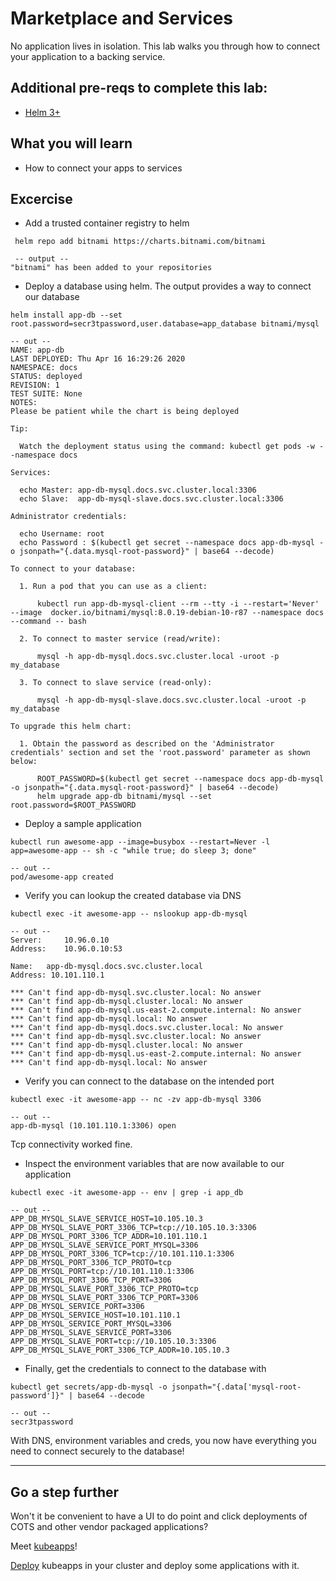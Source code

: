 # Marketplace and Services 
No application lives in isolation. This lab walks you through how to connect your application to a backing service.

## Additional pre-reqs to complete this lab:
* [Helm 3+](https://helm.sh/docs/intro/install/)

## What you will learn
* How to connect your apps to services

## Excercise
* Add a trusted container registry to helm

```
 helm repo add bitnami https://charts.bitnami.com/bitnami

 -- output --
"bitnami" has been added to your repositories
```

* Deploy a database using helm. The output provides a way to connect our database

```
helm install app-db --set root.password=secr3tpassword,user.database=app_database bitnami/mysql

-- out --
NAME: app-db
LAST DEPLOYED: Thu Apr 16 16:29:26 2020
NAMESPACE: docs
STATUS: deployed
REVISION: 1
TEST SUITE: None
NOTES:
Please be patient while the chart is being deployed

Tip:

  Watch the deployment status using the command: kubectl get pods -w --namespace docs

Services:

  echo Master: app-db-mysql.docs.svc.cluster.local:3306
  echo Slave:  app-db-mysql-slave.docs.svc.cluster.local:3306

Administrator credentials:

  echo Username: root
  echo Password : $(kubectl get secret --namespace docs app-db-mysql -o jsonpath="{.data.mysql-root-password}" | base64 --decode)

To connect to your database:

  1. Run a pod that you can use as a client:

      kubectl run app-db-mysql-client --rm --tty -i --restart='Never' --image  docker.io/bitnami/mysql:8.0.19-debian-10-r87 --namespace docs --command -- bash

  2. To connect to master service (read/write):

      mysql -h app-db-mysql.docs.svc.cluster.local -uroot -p my_database

  3. To connect to slave service (read-only):

      mysql -h app-db-mysql-slave.docs.svc.cluster.local -uroot -p my_database

To upgrade this helm chart:

  1. Obtain the password as described on the 'Administrator credentials' section and set the 'root.password' parameter as shown below:

      ROOT_PASSWORD=$(kubectl get secret --namespace docs app-db-mysql -o jsonpath="{.data.mysql-root-password}" | base64 --decode)
      helm upgrade app-db bitnami/mysql --set root.password=$ROOT_PASSWORD
```

* Deploy a sample application 

```
kubectl run awesome-app --image=busybox --restart=Never -l app=awesome-app -- sh -c "while true; do sleep 3; done"

-- out --
pod/awesome-app created
```

* Verify you can lookup the created database via DNS

```
kubectl exec -it awesome-app -- nslookup app-db-mysql

-- out --
Server:		10.96.0.10
Address:	10.96.0.10:53

Name:	app-db-mysql.docs.svc.cluster.local
Address: 10.101.110.1

*** Can't find app-db-mysql.svc.cluster.local: No answer
*** Can't find app-db-mysql.cluster.local: No answer
*** Can't find app-db-mysql.us-east-2.compute.internal: No answer
*** Can't find app-db-mysql.local: No answer
*** Can't find app-db-mysql.docs.svc.cluster.local: No answer
*** Can't find app-db-mysql.svc.cluster.local: No answer
*** Can't find app-db-mysql.cluster.local: No answer
*** Can't find app-db-mysql.us-east-2.compute.internal: No answer
*** Can't find app-db-mysql.local: No answer
```

* Verify you can connect to the database on the intended port

```
kubectl exec -it awesome-app -- nc -zv app-db-mysql 3306

-- out --
app-db-mysql (10.101.110.1:3306) open
```
Tcp connectivity worked fine.

* Inspect the environment variables that are now available to our application

```
kubectl exec -it awesome-app -- env | grep -i app_db

-- out --
APP_DB_MYSQL_SLAVE_SERVICE_HOST=10.105.10.3
APP_DB_MYSQL_SLAVE_PORT_3306_TCP=tcp://10.105.10.3:3306
APP_DB_MYSQL_PORT_3306_TCP_ADDR=10.101.110.1
APP_DB_MYSQL_SLAVE_SERVICE_PORT_MYSQL=3306
APP_DB_MYSQL_PORT_3306_TCP=tcp://10.101.110.1:3306
APP_DB_MYSQL_PORT_3306_TCP_PROTO=tcp
APP_DB_MYSQL_PORT=tcp://10.101.110.1:3306
APP_DB_MYSQL_PORT_3306_TCP_PORT=3306
APP_DB_MYSQL_SLAVE_PORT_3306_TCP_PROTO=tcp
APP_DB_MYSQL_SLAVE_PORT_3306_TCP_PORT=3306
APP_DB_MYSQL_SERVICE_PORT=3306
APP_DB_MYSQL_SERVICE_HOST=10.101.110.1
APP_DB_MYSQL_SERVICE_PORT_MYSQL=3306
APP_DB_MYSQL_SLAVE_SERVICE_PORT=3306
APP_DB_MYSQL_SLAVE_PORT=tcp://10.105.10.3:3306
APP_DB_MYSQL_SLAVE_PORT_3306_TCP_ADDR=10.105.10.3
```

* Finally, get the credentials to connect to the database with

```
kubectl get secrets/app-db-mysql -o jsonpath="{.data['mysql-root-password']}" | base64 --decode

-- out --
secr3tpassword
```

With DNS, environment variables and creds, you now have everything you need to connect securely to the database!

---

## Go a step further
Won't it be convenient to have a UI to do point and click deployments of COTS and other vendor packaged applications? 

Meet [kubeapps](https://kubeapps.com/)!

[Deploy](https://github.com/kubeapps/kubeapps/blob/master/docs/user/getting-started.md) kubeapps in your cluster and deploy some applications with it.